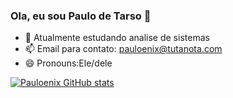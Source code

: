 ### Ola, eu sou Paulo de Tarso 👋

- 🌱 Atualmente estudando analise de sistemas
- 📫 Email para contato: pauloenix@tutanota.com
- 😄 Pronouns:Ele/dele


[![Pauloenix GitHub stats](https://github-readme-stats.vercel.app/api?username=pauloenix)](https://github.com/pauloenix/github-readme-stats)
